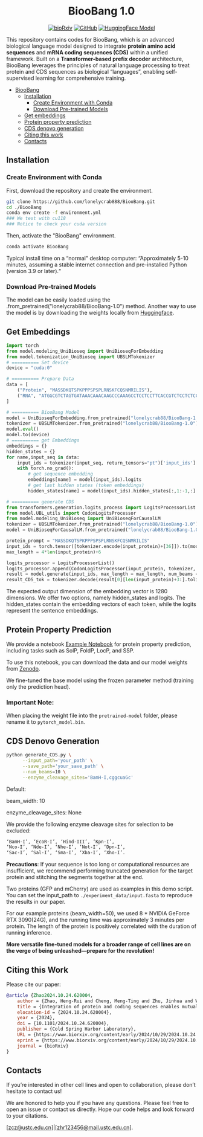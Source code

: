 <div align="center">

# BiooBang 1.0

</div>

<p align="center">
  <a href="https://www.biorxiv.org/content/10.1101/2024.10.24.620004v1.full.pdf" target="_blank"><img src="https://img.shields.io/badge/bioRxiv-Paper-2C974B?style=for-the-badge&logo=biorxiv&logoColor=white" alt="bioRxiv"></a>
  <a href="https://github.com/lonelycrab888/BiooBang"><img src="https://img.shields.io/badge/GitHub-Code-4A90E2?style=for-the-badge&logo=github&logoColor=white" alt="GitHub"></a>
  <a href="https://huggingface.co/lonelycrab88/BiooBang-1.0"><img src="https://img.shields.io/badge/HuggingFace-Model-FFBF00?style=for-the-badge&logo=huggingface&logoColor=white" alt="HuggingFace Model"></a>
</p>

This repository contains codes for BiooBang, which is an advanced biological language model designed to integrate **protein amino acid sequences** and **mRNA coding sequences (CDS)** within a unified framework. Built on a **Transformer-based prefix decoder** architecture, BiooBang leverages the principles of natural language processing to treat protein and CDS sequences as biological “languages”, enabling self-supervised learning for comprehensive training.


- [BiooBang](#BiooBang-v1)
  - [Installation](#installation)
    - [Create Environment with Conda](#create-environment-with-conda)
    - [Download Pre-trained Models](#download-pre-trained-models)
  - [Get embeddings](#get-embeddings)
  - [Protein property prediction](#protein-property-prediction)
  - [CDS denovo generation](#cds-denovo-generation)
  - [Citing this work](#citing-this-work)
  - [Contacts](#Contacts)
      

## Installation

### Create Environment with Conda
First, download the repository and create the environment.
```bash
git clone https://github.com/lonelycrab888/BiooBang.git
cd ./BiooBang
conda env create -f environment.yml
### We test with cu118
### Notice to check your cuda version
```
Then, activate the "BiooBang" environment.

```bash
conda activate BiooBang
```

Typical install time on a “normal" desktop computer: “Approximately 5-10 minutes, assuming a stable internet connection and pre-installed Python (version 3.9 or later).“

### Download Pre-trained Models
The model can be easily loaded using the .from_pretrained("lonelycrab88/BiooBang-1.0") method.
Another way to use the model is by downloading the weights locally from [Huggingface](https://huggingface.co/lonelycrab88/BiooBang-1.0/tree/main).

## Get Embeddings
```python
import torch
from model.modeling_UniBioseq import UniBioseqForEmbedding
from model.tokenization_UniBioseq import UBSLMTokenizer
# ========== Set device
device = "cuda:0"

# ========== Prepare Data
data = [
    ("Protein", "MASSDKQTSPKPPPSPSPLRNSKFCQSNMRILIS"),
    ("RNA", "ATGGCGTCTAGTGATAAACAAACAAGCCCAAAGCCTCCTCCTTCACCGTCTCCTCTCCGTAATT")
]

# ========== BiooBang Model
model = UniBioseqForEmbedding.from_pretrained("lonelycrab88/BiooBang-1.0")
tokenizer = UBSLMTokenizer.from_pretrained("lonelycrab88/BiooBang-1.0")
model.eval()
model.to(device)
# ========== get Embeddings
embeddings = {}
hidden_states = {}
for name,input_seq in data:
    input_ids = tokenizer(input_seq, return_tensors="pt")['input_ids'].to(device)
    with torch.no_grad():
        # get sequence embedding 
        embeddings[name] = model(input_ids).logits
        # get last hidden states (token embeddings)
        hidden_states[name] = model(input_ids).hidden_states[:,1:-1,:]

# ========== generate CDS
from transformers.generation.logits_process import LogitsProcessorList
from model.UBL_utils import CodonLogitsProcessor
from model.modeling_UniBioseq import UniBioseqForCausalLM
tokenizer = UBSLMTokenizer.from_pretrained("lonelycrab88/BiooBang-1.0")
model = UniBioseqForCausalLM.from_pretrained("lonelycrab88/BiooBang-1.0", device_map='auto')

protein_prompt = "MASSDKQTSPKPPPSPSPLRNSKFCQSNMRILIS"
input_ids = torch.tensor([tokenizer.encode(input_protein)+[36]]).to(model.device)
max_length = 4*len(input_protein)+6

logits_processor = LogitsProcessorList()
logits_processor.append(CodonLogitsProcessor(input_protein, tokenizer, len(input_protein)))
result = model.generate(input_ids, max_length = max_length, num_beams = 10, logits_processor=logits_processor, low_memory=True, num_return_sequences=1)
result_CDS_tok = tokenizer.decode(result[0][len(input_protein)+3:].tolist()).replace(" ","").upper()

```

The expected output dimension of the embedding vector is 1280 dimensions. We offer two options, namely hidden_states and logits. The hidden_states contain the embedding vectors of each token, while the logits represent the sentence embeddings.

## Protein Property Prediction

We provide a notebook [Example Notebook](protein_benchmark_test.ipynb) for protein property prediction, including tasks such as SolP, FoldP, LocP, and SSP.

To use this notebook, you can download the data and our model weights from [Zenodo](https://zenodo.org/records/13954425). 

We fine-tuned the base model using the frozen parameter method (training only the prediction head). 

### Important Note:
When placing the weight file into the `pretrained-model` folder, please rename it to `pytorch_model.bin`.


## CDS Denovo Generation


```bash
python generate_CDS.py \
      --input_path='your_path' \
      --save_path='your_save_path' \
      --num_beams=10 \
      --enzyme_cleavage_sites='BamH-I,cggcuaGc'
```

Default:

  beam_width: 10

  enzyme_cleavage_sites: None 

We provide the following enzyme cleavage sites for selection to be excluded:

```bash
‘BamH-I’, ‘EcoR-I’, ‘Hind-III’, ‘Kpn-I’, 
‘Nco-I’, ‘Nde-I’, ‘Nhe-I’, ‘Not-I’, ‘Dpn-I’, 
‘Sac-I’, ‘Sal-I’, ‘Sma-I’, ‘Xba-I’, ‘Xho-I’.
```

**Precautions**: If your sequence is too long or computational resources are insufficient, we recommend performing truncated generation for the target protein and stitching the segments together at the end.

Two proteins (GFP and mCherry) are used as examples in this demo script. You can set the input_path to `./experiment_data/input.fasta` to reproduce the results in our paper.

For our example proteins (beam_width=50), we used 8 * NVIDIA GeForce RTX 3090(24G), and the running time was approximately 3 minutes per protein. The length of the protein is positively correlated with the duration of running inference. 

**More versatile fine-tuned models for a broader range of cell lines are on the verge of being unleashed—prepare for the revolution!**


## Citing this Work

Please cite our paper:

```bibtex
@article {Zhao2024.10.24.620004,
	author = {Zhao, Heng-Rui and Cheng, Meng-Ting and Zhu, Jinhua and Wang, Hao and Yang, Xiang-Rui and Wang, Bo and Sun, Yuan-Xin and Fang, Ming-Hao and Chen, Enhong and Li, Houqiang and Han, Shu-Jing and Chen, Yuxing and Zhou, Cong-Zhao},
	title = {Integration of protein and coding sequences enables mutual augmentation of the language model},
	elocation-id = {2024.10.24.620004},
	year = {2024},
	doi = {10.1101/2024.10.24.620004},
	publisher = {Cold Spring Harbor Laboratory},
	URL = {https://www.biorxiv.org/content/early/2024/10/29/2024.10.24.620004},
	eprint = {https://www.biorxiv.org/content/early/2024/10/29/2024.10.24.620004.full.pdf},
	journal = {bioRxiv}
}
```


## Contacts

If you’re interested in other cell lines and open to collaboration, please don’t hesitate to contact us! 

We are honored to help you if you have any questions. Please feel free to open an issue or contact us directly. Hope our code helps and look forward to your citations.

[zcz@ustc.edu.cn]|[zhr123456@mail.ustc.edu.cn].
